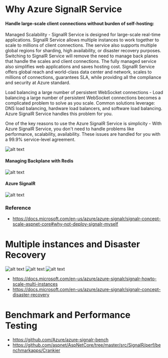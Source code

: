 # Why Azure SignalR Service

#### Handle large-scale client connections without burden of self-hosting:

Managed Scalability - SignalR Service is designed for large-scale real-time applications. SignalR Service allows multiple instances to work together to scale to millions of client connections. The service also supports multiple global regions for sharding, high availability, or disaster recovery purposes. Switching to SignalR Service will remove the need to manage back planes that handle the scales and client connections. The fully managed service also simplifies web applications and saves hosting cost. SignalR Service offers global reach and world-class data center and network, scales to millions of connections, guarantees SLA, while providing all the compliance and security at Azure standard.

Load balancing a large number of persistent WebSocket connections - Load balancing a large number of persistent WebSocket connections becomes a complicated problem to solve as you scale. Common solutions leverage: DNS load balancing, hardware load balancers, and software load balancing. Azure SignalR Service handles this problem for you.

One of the key reasons to use the Azure SignalR Service is simplicity - With Azure SignalR Service, you don't need to handle problems like performance, scalability, availability. These issues are handled for you with a 99.9% service-level agreement.



![alt text](https://docs.microsoft.com/en-us/azure/azure-signalr/media/signalr-overview/managed-signalr-service.png "Managed SignalR")

#### Managing Backplane with Redis

![alt text](https://docs.microsoft.com/en-us/aspnet/core/signalr/scale/_static/azure-signalr-service-multiple-connections.png?view=aspnetcore-3.0 "Managed SignalR")

#### Azure SignalR 

![alt text](https://docs.microsoft.com/en-us/aspnet/core/signalr/scale/_static/redis-backplane.png?view=aspnetcore-3.0 "Managed SignalR")

### Reference
* https://docs.microsoft.com/en-us/azure/azure-signalr/signalr-concept-scale-aspnet-core#why-not-deploy-signalr-myself

# Multiple instances and Disaster Recovery

![alt text](https://docs.microsoft.com/en-us/azure/azure-signalr/media/signalr-concept-disaster-recovery/before-failover.png "")
![alt text](https://docs.microsoft.com/en-us/azure/azure-signalr/media/signalr-concept-disaster-recovery/after-failover.png "")
![alt text](https://docs.microsoft.com/en-us/azure/azure-signalr/media/signalr-concept-disaster-recovery/after-recover.png "")

* https://docs.microsoft.com/en-us/azure/azure-signalr/signalr-howto-scale-multi-instances
* https://docs.microsoft.com/en-us/azure/azure-signalr/signalr-concept-disaster-recovery

# Benchmark and Performance Testing

* https://github.com/Azure/azure-signalr-bench
* https://github.com/aspnet/AspNetCore/tree/master/src/SignalR/perf/benchmarkapps/Crankier
